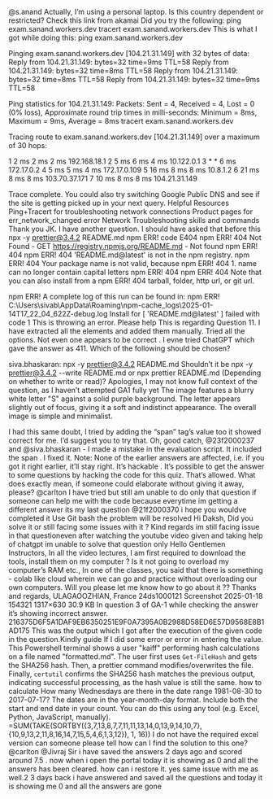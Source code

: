 @s.anand Actually, I’m using a personal laptop. Is this country dependent or restricted?
Check this link from akamai
Did you try the following: ping exam.sanand.workers.dev tracert exam.sanand.workers.dev This is what I got while doing this: ping exam.sanand.workers.dev

Pinging exam.sanand.workers.dev [104.21.31.149] with 32 bytes of data:
Reply from 104.21.31.149: bytes=32 time=9ms TTL=58
Reply from 104.21.31.149: bytes=32 time=8ms TTL=58
Reply from 104.21.31.149: bytes=32 time=8ms TTL=58
Reply from 104.21.31.149: bytes=32 time=9ms TTL=58

Ping statistics for 104.21.31.149:
    Packets: Sent = 4, Received = 4, Lost = 0 (0% loss),
Approximate round trip times in milli-seconds:
    Minimum = 8ms, Maximum = 9ms, Average = 8ms tracert exam.sanand.workers.dev

Tracing route to exam.sanand.workers.dev [104.21.31.149]
over a maximum of 30 hops:

  1     2 ms     2 ms     2 ms  192.168.18.1
  2     5 ms     6 ms     4 ms  10.122.0.1
  3     *        *        6 ms  172.17.0.2
  4     5 ms     5 ms     4 ms  172.17.0.109
  5    16 ms     8 ms     8 ms  10.8.1.2
  6    21 ms     8 ms     8 ms  103.70.37.171
  7    10 ms     8 ms     8 ms  104.21.31.149

Trace complete. You could also try switching Google Public DNS and see if the site is getting picked up in your next query. Helpful Resources Ping+Tracert for troubleshooting network connections Product pages for err_network_changed error Network Troubleshooting skills and commands
Thank you JK. I have another question. I should have asked that before this npx -y prettier@3.4.2 README.md 
npm ERR! code E404
npm ERR! 404 Not Found - GET https://registry.npmjs.org/README.md - Not found
npm ERR! 404 
npm ERR! 404  'README.md@latest' is not in the npm registry.
npm ERR! 404 Your package name is not valid, because 
npm ERR! 404  1. name can no longer contain capital letters
npm ERR! 404
npm ERR! 404 Note that you can also install from a
npm ERR! 404 tarball, folder, http url, or git url.

npm ERR! A complete log of this run can be found in:
npm ERR!     C:\Users\sivab\AppData\Roaming\npm-cache\_logs\2025-01-14T17_22_04_622Z-debug.log
Install for [ 'README.md@latest' ] failed with code 1 This is throwing an error. Please help
This is regarding Question 11. I have extracted all the elements and added them manually. Tried all the options. Not even one appears to be correct . I evne tried ChatGPT which gave the answer as 411. Which of the following should be chosen? <div class="d-none" title="This is the hidden element with the data-value attributes">
        <div class="bar baz" data-value="17">
          <div class="baz foo" data-value="29"></div>
          <div class="foo" data-value="20"></div>
        </div>
        <div class="bar foo baz" data-value="71">
          <div class="foo" data-value="48"></div>
          <span class="foo" data-value="30"></span>
          <div class="foo bar" data-value="90">
            <div class="bar" data-value="8"></div>
            <div class="" data-value="48"></div>
          </div>
        </div>
        <div class="baz foo" data-value="58">
          <div class="baz foo" data-value="19"></div>
          <div class="foo bar" data-value="76"></div>
        </div>
        <div class="bar baz" data-value="89">
          <div class="foo bar" data-value="38"></div>
          <div class="foo bar" data-value="9"></div>
        </div>
      </div>
siva.bhaskaran: npx -y prettier@3.4.2 README.md Shouldn’t it be npx -y prettier@3.4.2 --write README.md or npx prettier README.md (Depending on whether to write or read)? Apologies, I may not know full context of the question, as I haven’t attempted GA1 fully yet
The image features a blurry white letter "S" against a solid purple background. The letter appears slightly out of focus, giving it a soft and indistinct appearance. The overall image is simple and minimalist.

I had this same doubt, I tried by adding the “span” tag’s value too it showed correct for me. I’d suggest you to try that.
Oh, good catch, @23f2000237 and @siva.bhaskaran - I made a mistake in the evaluation script. It included the span . I fixed it. Note: None of the earlier answers are affected, i.e. if you got it right earlier, it’ll stay right.
It’s hackable . It’s possible to get the answer to some questions by hacking the code for this quiz. That’s allowed. What does exactly mean, if someone could elaborate without giving it away, please? @carlton
I have tried but still am unable to do only that question if someone can help me with the code because everytime im getting a different answer its my last question
@21f2000370 i hope you wouldve completed it
Use Git bash the problem will be resolved
Hi Daksh, Did you solve it or still facing some issues with it ? Kind regards
im still facing issue in that questioneven after watching the youtube video given and taking help of chatgpt im unable to solve that question only
Hello Gentlemen Instructors, In all the video lectures, I am first required to download the tools, install them on my computer ? Is it not going to overload my computer’s RAM etc., In one of the classes, you said that there is something  - colab like cloud wherein we can go and practice without overloading our own computers. Will you please let me know how to go about it ?? Thanks and regards, ULAGAOOZHIAN, France 24ds1000121
Screenshot 2025-01-18 154321 1317×630 30.9 KB In question 3 of GA-1 while checking the answer  it’s showing incorrect answer. 216375D6F5A1DAF9EB6350251E9F0A7395A0B2988D58ED6E57D9568E8B1AD175 This was the output which I got after the execution of the given code in the question.Kindly guide If I did some error or error in entering the value.
This Powershell terminal shows a user "kaiff" performing hash calculations on a file named "formatted.md".  The user first uses `Get-FileHash` and gets the SHA256 hash.  Then, a prettier command modifies/overwrites the file. Finally,  `certutil` confirms the SHA256 hash matches the previous output, indicating successful processing, as the hash value is still the same.
how to calculate How many Wednesdays are there in the date range 1981-08-30 to 2017-07-17? The dates are in the year-month-day format. Include both the start and end date in your count. You can do this using any tool (e.g. Excel, Python, JavaScript, manually).
=SUM(TAKE(SORTBY({3,7,13,8,7,7,11,11,13,14,0,13,9,14,10,7}, {10,9,13,2,11,8,16,14,7,15,5,4,6,1,3,12}), 1, 16)) I do not have the required excel version can someone please tell how can I find the solution to this one?
@carlton @Jivraj Sir i have saved the answers 2 days ago and scored around 7.5 . now when i open the portal today it is showing as 0 and all the answers has been cleared. how can i restore it.
yes same issue with me as well.2 3 days back i have answered and saved all the questions and today it is showing me 0 and all the answers are gone
